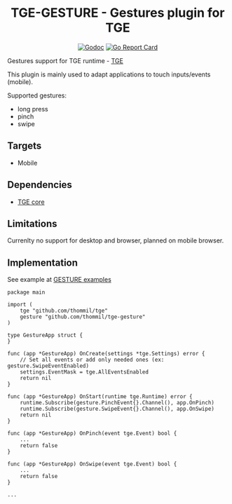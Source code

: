 <h1 align="center">TGE-GESTURE - Gestures plugin for TGE</h1>

 <p align="center">
    <a href="https://godoc.org/github.com/thommil/tge-gesture"><img src="https://godoc.org/github.com/thommil/tge-gesture?status.svg" alt="Godoc"></img></a>
    <a href="https://goreportcard.com/report/github.com/thommil/tge-gesture"><img src="https://goreportcard.com/badge/github.com/thommil/tge-gesture"  alt="Go Report Card"/></a>
</p>

Gestures support for TGE runtime - [TGE](https://github.com/thommil/tge)

This plugin is mainly used to adapt applications to touch inputs/events (mobile).

Supported gestures:
 * long press 
 * pinch
 * swipe

## Targets
 * Mobile

## Dependencies
 * [TGE core](https://github.com/thommil/tge)

## Limitations
Currenlty no support for desktop and browser, planned on mobile browser.

## Implementation
See example at [GESTURE examples](https://github.com/Thommil/tge-examples/tree/master/plugins/tge-gesture)


```golang
package main

import (
    tge "github.com/thommil/tge"
    gesture "github.com/thommil/tge-gesture"
)

type GestureApp struct {
}

func (app *GestureApp) OnCreate(settings *tge.Settings) error {
    // Set all events or add only needed ones (ex: gesture.SwipeEventEnabled)
    settings.EventMask = tge.AllEventsEnabled
    return nil
}

func (app *GestureApp) OnStart(runtime tge.Runtime) error {
    runtime.Subscribe(gesture.PinchEvent{}.Channel(), app.OnPinch)
    runtime.Subscribe(gesture.SwipeEvent{}.Channel(), app.OnSwipe)
    return nil
}

func (app *GestureApp) OnPinch(event tge.Event) bool {
    ...
    return false
}

func (app *GestureApp) OnSwipe(event tge.Event) bool {
    ...
    return false
}

...

```

